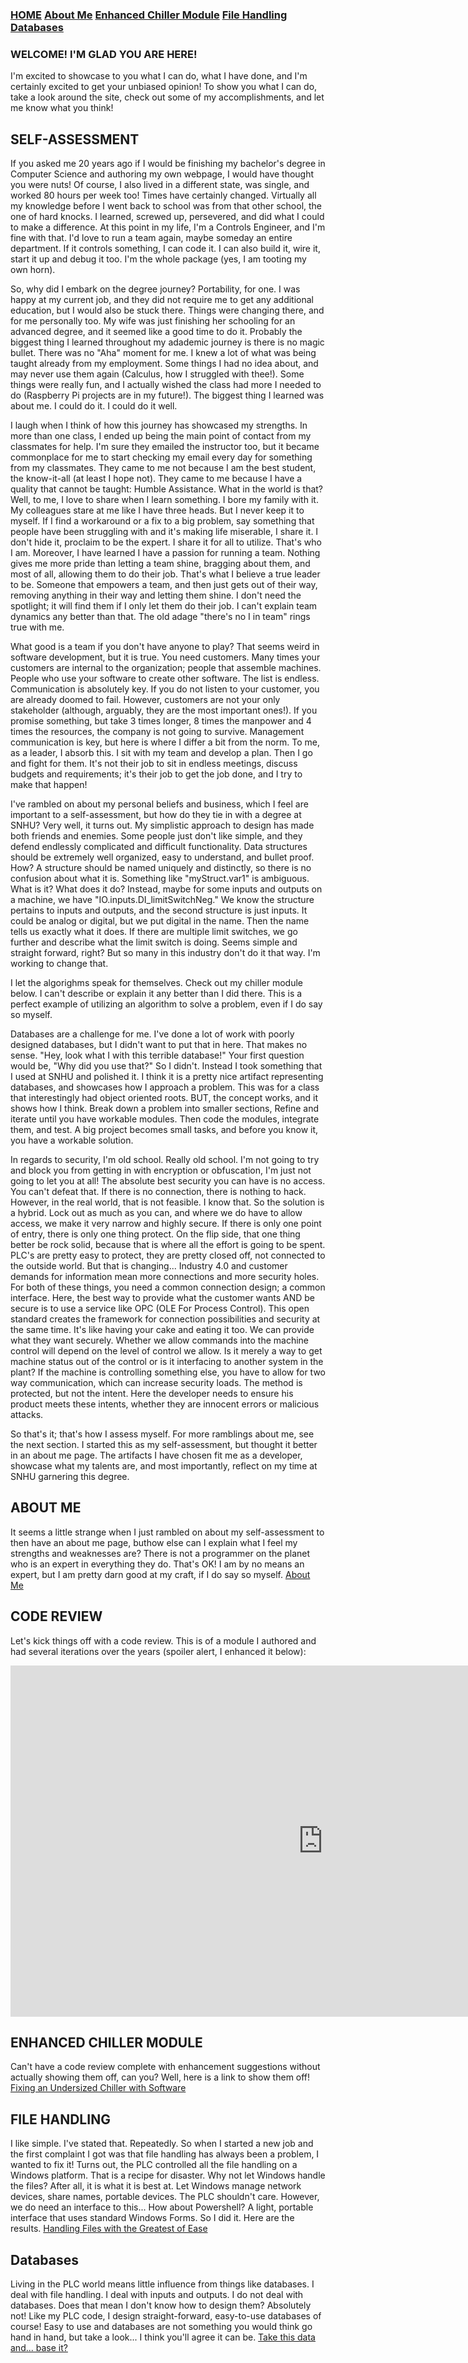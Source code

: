 <title>Welcome to Laswiz's GitHub Page!</title>

### [HOME](https://laswiz.github.io/turbo-bassoon/index.html) [About Me](https://laswiz.github.io/turbo-bassoon/AboutMe.html) [Enhanced Chiller Module](https://laswiz.github.io/turbo-bassoon/ChillerControl.html) [File Handling](https://laswiz.github.io/turbo-bassoon/FileHandling.html) [Databases](https://laswiz.github.io/turbo-bassoon/Databases.html)

### WELCOME! I'M GLAD YOU ARE HERE!
I'm excited to showcase to you what I can do, what I have done, and I'm certainly excited to get your unbiased opinion! To show you what I can do, take a look around 
the site, check out some of my accomplishments, and let me know what you think!


## SELF-ASSESSMENT
If you asked me 20 years ago if I would be finishing my bachelor's degree in Computer Science and authoring my own webpage, I would have thought you were nuts! 
Of course, I also lived in a different state, was single, and worked 80 hours per week too! Times have certainly changed. Virtually all my knowledge before I went 
back to school was from that other school, the one of hard knocks. I learned, screwed up, persevered, and did what I could to make a difference. At this point in 
my life, I'm a Controls Engineer, and I'm fine with that. I'd love to run a team again, maybe someday an entire department. If it controls something, I can code it. 
I can also build it, wire it, start it up and debug it too. I'm the whole package (yes, I am tooting my own horn).

So, why did I embark on the degree journey? Portability, for one. I was happy at my current job, and they did not require me to get any additional education, but
I would also be stuck there. Things were changing there, and for me personally too. My wife was just finishing her schooling for an advanced degree, and it seemed
like a good time to do it. Probably the biggest thing I learned throughout my adademic journey is there is no magic bullet. There was no "Aha" moment for me. I knew
a lot of what was being taught already from my employment. Some things I had no idea about, and may never use them again (Calculus, how I struggled with thee!). Some
things were really fun, and I actually wished the class had more I needed to do (Raspberry Pi projects are in my future!). The biggest thing I learned was about me.
I could do it. I could do it well. 

I laugh when I think of how this journey has showcased my strengths. In more than one class, I ended up being the main point of contact from my classmates for help.
I'm sure they emailed the instructor too, but it became commonplace for me to start checking my email every day for something from my classmates. They came to me 
not because I am the best student, the know-it-all (at least I hope not). They came to me because I have a quality that cannot be taught: Humble Assistance. What
in the world is that? Well, to me, I love to share when I learn something. I bore my family with it. My colleagues stare at me like I have three heads. But I never
keep it to myself. If I find a workaround or a fix to a big problem, say something that people have been struggling with and it's making life miserable, I share it. 
I don't hide it, proclaim to be the expert. I share it for all to utilize. That's who I am. Moreover, I have learned I have a passion for running a team. Nothing gives
me more pride than letting a team shine, bragging about them, and most of all, allowing them to do their job. That's what I believe a true leader to be. Someone that
empowers a team, and then just gets out of their way, removing anything in their way and letting them shine. I don't need the spotlight; it will find them if I only 
let them do their job. I can't explain team dynamics any better than that. The old adage "there's no I in team" rings true with me. 

What good is a team if you don't have anyone to play? That seems weird in software development, but it is true. You need customers. Many times your customers are
internal to the organization; people that assemble machines. People who use your software to create other software. The list is endless. Communication is absolutely key.
If you do not listen to your customer, you are already doomed to fail. However, customers are not your only stakeholder (although, arguably, they are the most
important ones!). If you promise something, but take 3 times longer, 8 times the manpower and 4 times the resources, the company is not going to survive. Management
communication is key, but here is where I differ a bit from the norm. To me, as a leader, I absorb this. I sit with my team and develop a plan. Then I go and fight for
them. It's not their job to sit in endless meetings, discuss budgets and requirements; it's their job to get the job done, and I try to make that happen!

I've rambled on about my personal beliefs and business, which I feel are important to a self-assessment, but how do they tie in with a degree at SNHU? Very well, it
turns out. My simplistic approach to design has made both friends and enemies. Some people just don't like simple, and they defend endlessly complicated and difficult
functionality. Data structures should be extremely well organized, easy to understand, and bullet proof. How? A structure should be named uniquely and distinctly, so 
there is no confusion about what it is. Something like "myStruct.var1" is ambiguous. What is it? What does it do? Instead, maybe for some inputs and outputs on a
machine, we have "IO.inputs.DI_limitSwitchNeg." We know the structure pertains to inputs and outputs, and the second structure is just inputs. It could be analog or
digital, but we put digital in the name. Then the name tells us exactly what it does. If there are multiple limit switches, we go further and describe what the limit
switch is doing. Seems simple and straight forward, right? But so many in this industry don't do it that way. I'm working to change that.

I let the algorighms speak for themselves. Check out my chiller module below. I can't describe or explain it any better than I did there. This is a perfect example
of utilizing an algorithm to solve a problem, even if I do say so myself.

Databases are a challenge for me. I've done a lot of work with poorly designed databases, but I didn't want to put that in here. That makes no sense. "Hey, look what I 
with this terrible database!" Your first question would be, "Why did you use that?" So I didn't. Instead I took something that I used at SNHU and polished it. I think
it is a pretty nice artifact representing databases, and showcases how I approach a problem. This was for a class that interestingly had object oriented roots. BUT, the
concept works, and it shows how I think. Break down a problem into smaller sections, Refine and iterate until you have workable modules. Then code the modules, integrate
them, and test. A big project becomes small tasks, and before you know it, you have a workable solution.

In regards to security, I'm old school. Really old school. I'm not going to try and block you from getting in with encryption or obfuscation, I'm just not going to let you
at all! The absolute best security you can have is no access. You can't defeat that. If there is no connection, there is nothing to hack. However, in the real world, that
is not feasible. I know that. So the solution is a hybrid. Lock out as much as you can, and where we do have to allow access, we make it very narrow and highly secure. If
there is only one point of entry, there is only one thing protect. On the flip side, that one thing better be rock solid, because that is where all the effort is going to
be spent. PLC's are pretty easy to protect, they are pretty closed off, not connected to the outside world. But that is changing... Industry 4.0 and customer demands for
information mean more connections and more security holes. For both of these things, you need a common connection design; a common interface. Here, the best way to 
provide what the customer wants AND be secure is to use a service like OPC (OLE For Process Control). This open standard creates the framework for connection possibilities
and security at the same time. It's like having your cake and eating it too. We can provide what they want securely. Whether we allow commands into the machine control 
will depend on the level of control we allow. Is it merely a way to get machine status out of the control or is it interfacing to another system in the plant? If the 
machine is controlling something else, you have to allow for two way communication, which can increase security loads. The method is protected, but not the intent. Here
the developer needs to ensure his product meets these intents, whether they are innocent errors or malicious attacks.

So that's it; that's how I assess myself. For more ramblings about me, see the next section. I started this as my self-assessment, but thought it better in an about me
page. The artifacts I have chosen fit me as a developer, showcase what my talents are, and most importantly, reflect on my time at SNHU garnering this degree.

## ABOUT ME
It seems a little strange when I just rambled on about my self-assessment to then have an about me page, buthow else can I explain what I feel my strengths and 
weaknesses are? There is not a programmer on the planet who is an expert in everything they do. That's OK! I am by no means an expert, but I am pretty darn good 
at my craft, if I do say so myself. [About Me](https://laswiz.github.io/turbo-bassoon/AboutMe.html)

## CODE REVIEW
Let's kick things off with a code review. This is of a module I authored and had several iterations over the years (spoiler alert, I enhanced it below):

<iframe width="1000" height="562" src="https://www.youtube.com/embed/kohujhDI36o?rel=o" frameborder="0" allow="autoplay; encrypted-media" allowfullscreen></iframe>


## ENHANCED CHILLER MODULE
Can't have a code review complete with enhancement suggestions without actually showing them off, can you? Well, here is a link to show them off!
[Fixing an Undersized Chiller with Software](https://laswiz.github.io/turbo-bassoon/ChillerControl.html)


## FILE HANDLING
I like simple. I've stated that. Repeatedly. So when I started a new job and the first complaint I got was that file handling has always been a problem, I wanted to
fix it! Turns out, the PLC controlled all the file handling on a Windows platform. That is a recipe for disaster. Why not let Windows handle the files? After all, it
is what it is best at. Let Windows manage network devices, share names, portable devices. The PLC shouldn't care. However, we do need an interface to this... How about
Powershell? A light, portable interface that uses standard Windows Forms. So I did it. Here are the results.
[Handling Files with the Greatest of Ease](https://laswiz.github.io/turbo-bassoon/FileHandling.html)

## Databases
Living in the PLC world means little influence from things like databases. I deal with file handling. I deal with inputs and outputs. I do not deal with databases. 
Does that mean I don't know how to design them? Absolutely not! Like my PLC code, I design straight-forward, easy-to-use databases of course! Easy to use and databases 
are not something you would think go hand in hand, but take a look... I think you'll agree it can be.
[Take this data and... base it?](https://laswiz.github.io/turbo-bassoon/Databases.html)




